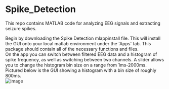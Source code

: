 # Spike_Detection
This repo contains MATLAB code for analyzing EEG signals and extracting seizure spikes.

Begin by downloading the Spike Detection mlappinstall file. This will install the GUI onto your local matlab environment under the 'Apps' tab. This package should contain all of the necessary functions and files.  
On the app you can switch between filtered EEG data and a histogram of spike frequency, as well as switching between two channels. A slider allows you to change the histogram bin size on a range from 1ms-2000ms.  
Pictured below is the GUI showing a histogram with a bin size of roughly 800ms.  
![image](https://user-images.githubusercontent.com/115127093/196244783-9491dd82-4ad8-48fb-8eaa-224891bc9b77.png)
